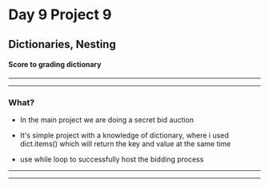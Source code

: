 # Day 9 Project 9
## Dictionaries, Nesting

#### Score to grading dictionary

---
---
### What?
- In the main project we are doing a secret bid auction
- It's simple project with a knowledge of dictionary, where i used dict.items() which will return the key and value at the same time

- use while loop to successfully host the bidding process


---
---

